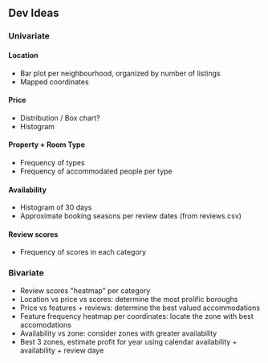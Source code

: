 ## Dev Ideas

### Univariate

#### Location
- Bar plot per neighbourhood, organized by number of listings
- Mapped coordinates

#### Price
- Distribution / Box chart?
- Histogram

#### Property + Room Type
- Frequency of types
- Frequency of accommodated people per type

#### Availability
- Histogram of 30 days
- Approximate booking seasons per review dates (from reviews.csv)

#### Review scores
- Frequency of scores in each category

### Bivariate
- Review scores "heatmap" per category
- Location vs price vs scores: determine the most prolific boroughs
- Price vs features + reviews: determine the best valued accommodations
- Feature frequency heatmap per coordinates: locate the zone with best accomodations
- Availability vs zone: consider zones with greater availability
- Best 3 zones, estimate profit for year using calendar availability + availability + review daye
